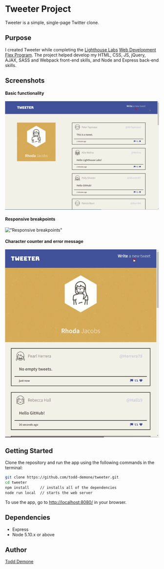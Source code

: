 # Tweeter Project

Tweeter is a simple, single-page Twitter clone.

## Purpose
I created Tweeter while completing the [Lighthouse Labs](https://github.com/lighthouse-labs) [Web Development Flex Program](https://www.lighthouselabs.ca/en/web-development-flex-program). The project helped develop my HTML, CSS, JS, jQuery, AJAX, SASS and Webpack front-end skills, and Node and Express back-end skills.

## Screenshots

#### Basic functionality

!["Toggling the tweet form"](https://github.com/todd-demone/tweeter/blob/master/docs/toggle-tweet.gif?raw=true)

#### Responsive breakpoints

!["Responsive breakpoints"](https://github.com/todd-demone/tweeter/blob/master/docs/responsive-breakpoints.gif?raw=true)

#### Character counter and error message

!["Character counter and error message"](https://github.com/todd-demone/tweeter/blob/master/docs/error-long-tweet.gif?raw=true)

## Getting Started

Clone the repository and run the app using the following commands in the terminal:
```bash
git clone https://github.com/todd-demone/tweeter.git
cd tweeter
npm install     // installs all of the dependencies
node run local  // starts the web server
```
To use the app, go to <http://localhost:8080/> in your browser.

## Dependencies

- Express
- Node 5.10.x or above

## Author
[Todd Demone](https://github.com/todd-demone)

